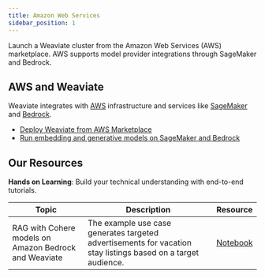 ```yaml
---
title: Amazon Web Services
sidebar_position: 1
---
```


Launch a Weaviate cluster from the Amazon Web Services (AWS) marketplace. AWS supports model provider integrations through SageMaker and Bedrock.

## AWS and Weaviate
Weaviate integrates with [AWS](https://aws.amazon.com/) infrastructure and services like [SageMaker](https://aws.amazon.com/sagemaker/) and [Bedrock](https://aws.amazon.com/bedrock/).

* [Deploy Weaviate from AWS Marketplace](/weaviate/installation/aws-marketplace)
* [Run embedding and generative models on SageMaker and Bedrock](/weaviate/model-providers/aws)

## Our Resources 
**Hands on Learning**: Build your technical understanding with end-to-end tutorials.

| Topic | Description | Resource | 
| --- | --- | --- |
| RAG with Cohere models on Amazon Bedrock and Weaviate | The example use case generates targeted advertisements for vacation stay listings based on a target audience. | [Notebook](https://github.com/weaviate/recipes/blob/main/integrations/cloud-hyperscalers/aws/RAG_Cohere_Weaviate_v4_client.ipynb)
